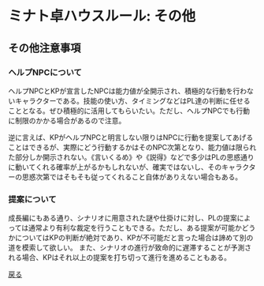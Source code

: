 # ミナト卓ハウスルール: その他

## その他注意事項

### ヘルプNPCについて

ヘルプNPCとKPが宣言したNPCは能力値が全開示され、積極的な行動を行わないキャラクターである。技能の使い方、タイミングなどはPL達の判断に任せることとなる。ぜひ積極的に活用してもらいたい。ただし、ヘルプNPCでも行動に制限のかかる場合があるので注意。

逆に言えば、KPがヘルプNPCと明言しない限りはNPCに行動を提案してあげることはできるが、実際にどう行動するかはそのNPC次第となり、能力値は限られた部分しか開示されない。《言いくるめ》や《説得》などで多少はPLの思惑通りに動いてくれる確率が上がるかもしれないが、確実ではないし、そのキャラクターの思惑次第ではそもそも従ってくれること自体がありえない場合もある。

### 提案について

成長編にもある通り、シナリオに用意された謎や仕掛けに対し、PLの提案によっては通常より有利な裁定を行うこともできる。ただし、ある提案が可能かどうかについてはKPの判断が絶対であり、KPが不可能だと言った場合は諦めて別の道を模索して欲しい。
また、シナリオの進行が致命的に遅滞することが予測される場合、KPはそれ以上の提案を打ち切って進行を進めることもある。

[戻る](./README.md)
